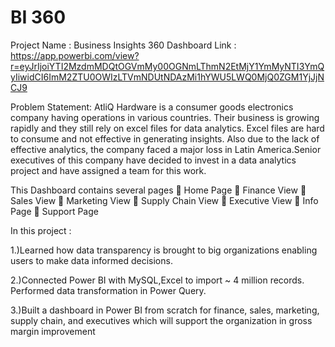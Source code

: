 #  BI 360
Project Name : Business Insights 360
Dashboard Link : https://app.powerbi.com/view?r=eyJrIjoiYTI2MzdmMDQtOGVmMy00OGNmLThmN2EtMjY1YmMyNTI3YmQyIiwidCI6ImM2ZTU0OWIzLTVmNDUtNDAzMi1hYWU5LWQ0MjQ0ZGM1YjJjNCJ9

Problem Statement:
AtliQ Hardware is a consumer goods electronics company having operations in various countries. Their business is growing rapidly and they still rely on excel files for data analytics. Excel files are hard to consume and not effective in generating insights. Also due to the lack of effective analytics, the company faced a major loss in Latin America.Senior executives of this company have decided to invest in a data analytics project and have assigned a team for this work.

This Dashboard contains several pages
🔸 Home Page
🔸 Finance View
🔸 Sales View
🔸 Marketing View
🔸 Supply Chain View
🔸 Executive View
🔸 Info Page
🔸 Support Page

In this project :                                      

1.)Learned how data transparency is brought to big organizations enabling users to make data informed decisions.

2.)Connected Power BI with MySQL,Excel to import ~ 4 million records. Performed data transformation in Power Query.

3.)Built a dashboard in Power BI from scratch for finance, sales, marketing, supply chain, and executives which will support the organization in gross margin improvement
